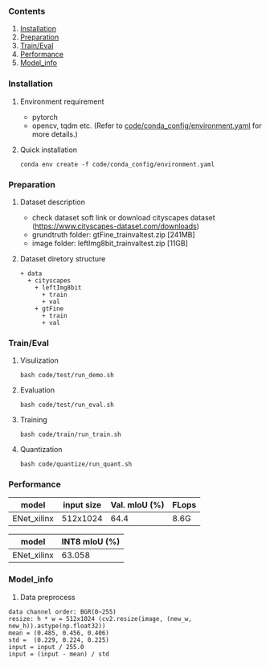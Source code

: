 ### Contents
1. [Installation](#installation)
2. [Preparation](#preparation)
3. [Train/Eval](#traineval)
4. [Performance](#performance)
5. [Model_info](#model_info)

### Installation

1. Environment requirement
    - pytorch
    - opencv, tqdm etc. (Refer to [code/conda_config/environment.yaml](code/conda_config/environment.yaml) for more details.)

2. Quick installation
   ```shell
   conda env create -f code/conda_config/environment.yaml
   ```

### Preparation

1. Dataset description

    - check dataset soft link or download cityscapes dataset (https://www.cityscapes-dataset.com/downloads)
    - grundtruth folder: gtFine_trainvaltest.zip [241MB]
    - image folder: leftImg8bit_trainvaltest.zip [11GB]

2. Dataset diretory structure
   ```
   + data
     + cityscapes
       + leftImg8bit
         + train
         + val
       + gtFine
         + train
         + val
    ```

### Train/Eval
1. Visulization
    ```shell
    bash code/test/run_demo.sh
    ```
2. Evaluation
    ```shell
    bash code/test/run_eval.sh
    ```
3. Training
    ```shell
    bash code/train/run_train.sh
    ```
4. Quantization
    ```shell
    bash code/quantize/run_quant.sh
    ```

### Performance

| model | input size | Val. mIoU (%)| FLops |
|-------|------------|--------------|-------|
| ENet_xilinx| 512x1024 | 64.4 | 8.6G |


| model | INT8 mIoU (%) |
|-------|---------------|
| ENet_xilinx | 63.058 |


### Model_info

1. Data preprocess
  ```
  data channel order: BGR(0~255)                  
  resize: h * w = 512x1024 (cv2.resize(image, (new_w, new_h)).astype(np.float32))
  mean = (0.485, 0.456, 0.406)
  std =  (0.229, 0.224, 0.225)
  input = input / 255.0
  input = (input - mean) / std
  ``` 
